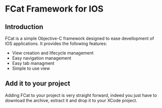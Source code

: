 FCat Framework for IOS
=====================

Introduction
------------
FCat is a simple Objective-C framework designed to ease devellopment of
IOS applications.
It provides the following features:

*  View creation and lifecycle management
*  Easy navigation management
*  Easy tab managment
*  Simple to use view


Add it to your project
----------------------
Adding FCat to your project is very straight forward, indeed you just have
to download the archive, extract it and drop it to your XCode project.

